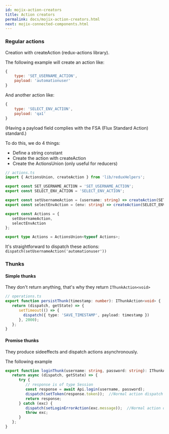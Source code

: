 ```yaml
---
id: mojix-action-creators
title: Action creators
permalink: docs/mojix-action-creators.html
next: mojix-connected-components.html
---
```


### Regular actions

Creation with createAction (redux-actions library).

The following example will create an action like:
```js
{
    type: 'SET_USERNAME_ACTION',
    payload: 'automationuser'
}
```
And another action like:
```js
{
    type: 'SELECT_ENV_ACTION',
    payload: 'qa1'
}
```


(Having a payload field complies with the FSA (Flux Standard Action) standard.)

To do this, we do 4 things:
- Define a string constant
- Create the action with createAction
- Create the ActionsUnion (only useful for reducers)

```typescript
// actions.ts
import { ActionsUnion, createAction } from 'lib/reduxHelpers';

export const SET_USERNAME_ACTION = 'SET_USERNAME_ACTION';
export const SELECT_ENV_ACTION = 'SELECT_ENV_ACTION';

export const setUsernameAction = (username: string) => createAction(SET_USERNAME_ACTION, username);
export const selectEnvAction = (env: string) => createAction(SELECT_ENV_ACTION, env);

export const Actions = {
   setUsernameAction,
   selectEnvAction
};

export type Actions = ActionsUnion<typeof Actions>;

```

It's straightforward to dispatch these actions: `dispatch(setUsernameAction('automationuser'))`


### Thunks

#### Simple thunks

They don't return anything, that's why they return `IThunkAction<void>`

```typescript
// operations.ts
export function persistThunk(timestamp: number): IThunkAction<void> {
   return (dispatch, getState) => {
      setTimeout(() => {
        dispatch({ type: 'SAVE_TIMESTAMP', payload: timestamp })
      }, 2000);
   };
}
```


#### Promise thunks

They produce sideeffects and dispatch actions asynchronously.

The following example

```typescript
export function loginThunk(username: string, password: string): IThunkAction<Promise<Session>> {
   return async (dispatch, getState) => {
      try {
         // response is of type Session
         const response = await Api.login(username, password);
         dispatch(setToken(response.token));  //Normal action dispatch
         return response;
      } catch (exc) {
         dispatch(setLoginErrorAction(exc.message));  //Normal action dispatch
         throw exc;
      }
   };
}
```